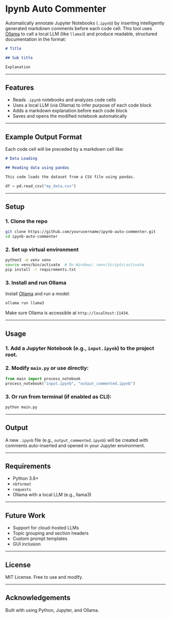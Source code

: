 # Ipynb Auto Commenter

Automatically annotate Jupyter Notebooks (`.ipynb`) by inserting intelligently generated markdown comments before each code cell. This tool uses [Ollama](https://ollama.com/) to call a local LLM (like `llama3`) and produce readable, structured documentation in the format:

```markdown
# Title

## Sub title

Explanation
```

---

## Features

- Reads `.ipynb` notebooks and analyzes code cells
- Uses a local LLM (via Ollama) to infer purpose of each code block
- Adds a markdown explanation before each code block
- Saves and opens the modified notebook automatically

---

## Example Output Format

Each code cell will be preceded by a markdown cell like:

```markdown
# Data Loading

## Reading data using pandas

This code loads the dataset from a CSV file using pandas.
```

```python
df = pd.read_csv("my_data.csv")
```

---

## Setup

### 1. Clone the repo

```bash
git clone https://github.com/yourusername/ipynb-auto-commenter.git
cd ipynb-auto-commenter
```

### 2. Set up virtual environment

```bash
python3 -m venv venv
source venv/bin/activate  # On Windows: venv\Scripts\activate
pip install -r requirements.txt
```

### 3. Install and run Ollama

Install [Ollama](https://ollama.com/) and run a model:

```bash
ollama run llama3
```

Make sure Ollama is accessible at `http://localhost:11434`.

---

## Usage

### 1. Add a Jupyter Notebook (e.g., `input.ipynb`) to the project root.

### 2. Modify `main.py` or use directly:

```python
from main import process_notebook
process_notebook("input.ipynb", "output_commented.ipynb")
```

### 3. Or run from terminal (if enabled as CLI):

```bash
python main.py
```

---

## Output

A new `.ipynb` file (e.g., `output_commented.ipynb`) will be created with comments auto-inserted and opened in your Jupyter environment.

---

## Requirements

- Python 3.8+
- `nbformat`
- `requests`
- Ollama with a local LLM (e.g., llama3)

---

## Future Work

- Support for cloud-hosted LLMs
- Topic grouping and section headers
- Custom prompt templates
- GUI inclusion

---

## License

MIT License. Free to use and modify.

---

## Acknowledgements

Built with using Python, Jupyter, and Ollama.
